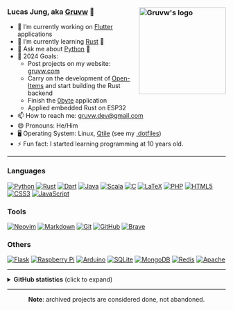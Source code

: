 ### Lucas Jung, aka <a href="https://gruvw.com" target="_blank">Gruvw</a> 👋 <img align="right" alt="Gruvw's logo" height="200px" src="https://i.ibb.co/mDmMcRB/gruvw-logo.png" /> 

- 🔭 I’m currently working on <a href="https://flutter.dev/" target="_blank">Flutter</a> applications
- 🌱 I’m currently learning <a href="https://www.rust-lang.org/" target="_blank">Rust</a> 🦀
- 💬 Ask me about <a href="https://www.python.org/" target="_blank">Python</a> 🐍
- 🥅 2024 Goals:
  - Post projects on my website: <a href="https://gruvw.com/projects" target="_blank">gruvw.com</a>
  - Carry on the development of <a href="https://github.com/gruvw/open_items" target="_blank">Open-Items</a> and start building the Rust backend
  - Finish the <a href="https://github.com/gruvw/0byte" target="_blank">0byte</a> application
  - Applied embedded Rust on ESP32
- 📫 How to reach me: gruvw.dev@gmail.com
- 😄 Pronouns: He/Him
- 🖥️ Operating System: Linux, <a href="https://github.com/qtile/qtile/" target="_blank">Qtile</a> (see my <a href="https://github.com/gruvw/dotfiles" target="_blank">.dotfiles</a>)
- ⚡ Fun fact: I started learning programming at 10 years old.

---

### Languages

<p>
  <a href="https://www.python.org/" target="_blank"><img src="https://img.shields.io/badge/python%20-black.svg?&style=for-the-badge&logo=python&logoColor=%234B8BBE" alt="Python" /></a>
  <a href="https://www.rust-lang.org/" target="_blank"><img src="https://img.shields.io/badge/rust%20-black.svg?&style=for-the-badge&logo=rust&logoColor=%23CE422B" alt="Rust" /></a>
  <a href="https://dart.dev/" target="_blank"><img src="https://img.shields.io/badge/dart-black.svg?&style=for-the-badge&logo=dart&logoColor=%230175C2" alt="Dart" /></a>
  <a href="https://www.java.com/" target="_blank"><img src="https://img.shields.io/badge/java-black.svg?&style=for-the-badge&logo=openjdk&logoColor=%23f89820" alt="Java" /></a>
  <a href="https://www.scala-lang.org/" target="_blank"><img src="https://img.shields.io/badge/scala-black.svg?&style=for-the-badge&logo=scala&logoColor=%23DC322F" alt="Scala" /></a>
  <a href="https://en.wikipedia.org/wiki/C_(programming_language)" target="_blank"><img src="https://img.shields.io/badge/c%20-black.svg?&style=for-the-badge&logo=c&logoColor=%23017dc6" alt="C" /></a>
  <a href="https://www.latex-project.org/" target="_blank"><img src="https://img.shields.io/badge/LaTeX%20-black.svg?&style=for-the-badge&logo=latex&logoColor=%23008080" alt="LaTeX" /></a>
  <a href="https://www.php.net/" target="_blank"><img src="https://img.shields.io/badge/php-black.svg?&style=for-the-badge&logo=php&logoColor=%23777BB4" alt="PHP" /></a>
  <a href="https://en.wikipedia.org/wiki/HTML" target="_blank"><img src="https://img.shields.io/badge/html5%20-black.svg?&style=for-the-badge&logo=html5&logoColor=%23E34F26" alt="HTML5" /></a>
  <a href="https://en.wikipedia.org/wiki/CSS" target="_blank"><img src="https://img.shields.io/badge/css3%20-black.svg?&style=for-the-badge&logo=css3&logoColor=%231572B6" alt="CSS3" /></a>
  <a href="https://en.wikipedia.org/wiki/JavaScript" target="_blank"><img src="https://img.shields.io/badge/javascript%20-black.svg?&style=for-the-badge&logo=javascript&logoColor=%23f7df1e" alt="JavaScript" /></a>
</p>

### Tools

<p>
  <a href="https://neovim.io/" target="_blank"><img src="https://img.shields.io/badge/neovim-black?logo=Neovim&logoColor=57A143&style=for-the-badge" alt="Neovim" /></a>
  <!-- <a href="https://code.visualstudio.com/" target="_blank"><img src="https://img.shields.io/badge/Visual_Studio_Code-black.svg?&style=for-the-badge&logo=visual-studio-code&logoColor=%23007ACC" alt="Visual Studio Code" /></a> Hi there ! I am no longer using this proprietary bloated editor :) call me elitist idc -->
  <a href="https://en.wikipedia.org/wiki/Markdown" target="_blank"><img src="https://img.shields.io/badge/markdown-black.svg?&style=for-the-badge&logo=markdown&logoColor=white" alt="Markdown" /></a>
  <a href="https://git-scm.com/" target="_blank"><img src="https://img.shields.io/badge/git%20-black.svg?&style=for-the-badge&logo=git&logoColor=%23F05033" alt="Git" /></a>
  <a href="https://github.com/" target="_blank"><img src="https://img.shields.io/badge/github%20-black.svg?&style=for-the-badge&logo=github&logoColor=%23e8eaea" alt="GitHub" /></a>
  <a href="https://brave.com/" target="_blank"><img src="https://img.shields.io/badge/brave-black.svg?&style=for-the-badge&logo=brave&logoColor=%23FB542B" alt="Brave" /></a>
</p>

### Others

<p>
  <a href="https://flask.palletsprojects.com/" target="_blank"><img src="https://img.shields.io/badge/flask%20-black.svg?&style=for-the-badge&logo=flask&logoColor=white" alt="Flask"/></a>
  <a href="https://www.raspberrypi.org/" target="_blank"><img src="https://img.shields.io/badge/Raspberry%20Pi-black.svg?&style=for-the-badge&logo=raspberry%20pi&logoColor=%23e61e7a" alt="Raspberry Pi"/></a>
  <a href="https://www.arduino.cc/" target="_blank"><img src="https://img.shields.io/badge/Arduino%20-black.svg?&style=for-the-badge&logo=arduino&logoColor=%2300979D" alt="Arduino" /></a>
  <a href="https://www.sqlite.org/" target="_blank"><img src ="https://img.shields.io/badge/sqlite-black.svg?&style=for-the-badge&logo=sqlite&logoColor=%234da5d7" alt="SQLite" /></a>
  <a href="https://www.mongodb.com/" target="_blank"><img src="https://img.shields.io/badge/mongodb-black.svg?&style=for-the-badge&logo=mongodb&logoColor=%2347A248" alt="MongoDB" /></a>
  <a href="https://redis.io/" target="_blank"><img src="https://img.shields.io/badge/redis-black.svg?&style=for-the-badge&logo=redis&logoColor=%23d9392e" alt="Redis" /></a>
  <a href="https://httpd.apache.org/" target="_blank"><img src="https://img.shields.io/badge/apache%20-black.svg?&style=for-the-badge&logo=apache&logoColor=%23D42029" alt="Apache" /></a>
</p>

---

<details>
  <summary><strong>GitHub statistics</strong> (click to expand)</summary>
  <p align="center">
  <img src="http://github-profile-summary-cards.vercel.app/api/cards/profile-details?username=gruvw&theme=github_dark" />
  <img src="https://streak-stats.demolab.com?user=gruvw&theme=github-dark&hide_border=true&exclude_days=Sun%2CSat" />
  <img src="http://github-profile-summary-cards.vercel.app/api/cards/stats?username=gruvw&theme=github_dark" />
  <img src="https://github-readme-stats.vercel.app/api/top-langs/?username=gruvw&langs_count=8&layout=compact&hide_border=true&hide=vim%20script&theme=github_dark" />
  </p>
  <p align="center">
    <img src="https://komarev.com/ghpvc/?username=gruvw&style=for-the-badge&color=brightgreen" />
  </p>
</details>

---

<p align="center"><b>Note</b>: archived projects are considered done, not abandoned.</p>
